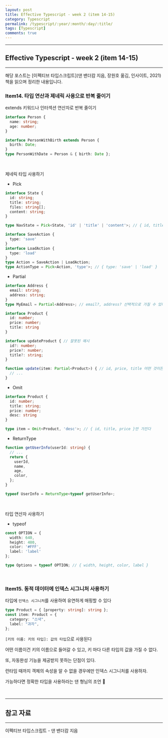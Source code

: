 ```yaml
---
layout: post
title: Effective Typescript - week 2 (item 14-15)
category: Typescript
permalink: /typescript/:year/:month/:day/:title/
tags: [Typescript]
comments: true
---
```


---

## Effective Typescript - week 2 (item 14-15)

---

해당 포스트는 [이펙티브 타입스크립트]\(댄 밴더캄 지음, 장원호 옮김, 인사이트, 2021) 책을 읽으며 정리한 내용입니다.

### Item14. 타입 연산과 제네릭 사용으로 반복 줄이기

extends 키워드나 인터섹션 연산자로 반복 줄이기

```typescript
interface Person {
  name: string;
  age: number;
}

interface PersonWithBirth extends Person {
  birth: Date;
}
type PersonWithDate = Person & { birth: Date };
```

<br>

제네릭 타입 사용하기

* Pick

```typescript
interface State {
  id: string;
  title: string;
  files: string[];
  content: string;
}

type NavState = Pick<State, 'id' | 'title' | 'content'>; // { id, title, content }
```

```typescript
interface SaveAction {
  type: 'save'
}
interface LoadAction {
  type: 'load'
}
type Action = SaveAction | LoadAction;
type ActionType = Pick<Action, 'type'>; // { type: 'save' | 'load' }
```

* Partial

```typescript
interface Address {
  email: string;
  address: string;
}
type MyEmail = Partial<Address>; // email?, address? 선택적으로 가질 수 있다, 다 없어도 됨
```

```typescript
interface Product {
  id: number;
  price: number;
  title: string
}

interface updateProduct { // 잘못된 예시
  id?: number;
  price?: number;
  title?: string;
}

function update(item: Partial<Product>) { // id, price, title 어떤 것이든 인자로 받을 수 있다
  // ...
}
```

* Omit

```typescript
interface Product {
  id: number;
  title: string;
  price: number;
  desc: string
}

type item = Omit<Product, 'desc'>; // { id, title, price }만 가진다
```

* ReturnType

```typescript
function getUserInfo(userId: string) {
  // ...
  return {
    userId,
    name,
    age,
    color,
  };
}

typeof UserInfo = ReturnType<typeof getUserInfo>;
```

<br>

타입 연산자 사용하기

* typeof

```typescript
const OPTION = {
  width: 640,
  height: 480,
  color: '#FFF',
  label: 'label'
};

type Options = typeof OPTION; // { width, height, color, label }
```

<br>

### Item15. 동적 데이터에 인덱스 시그니처 사용하기

타입에  `인덱스 시그니처`를 사용하여 유연하게 매핑할 수 있다

```typescript
type Product = { [property: string]: string };
const item: Product = {
  category: "스낵",
  label: "과자",
};
```

`[키의 이름: 키의 타입]: 값의 타입`으로 사용된다

어떤 이름이건 키의 이름으로 들어갈 수 있고, 키 마다 다른 타입의 값을 가질 수 없다.

또, 자동완성 기능을 제공받지 못하는 단점이 있다.

런타임 때까지 객체의 속성을 알 수 없을 경우에만 인덱스 시그니처를 사용하자.

가능하다면 정확한 타입을 사용하라는 댄 형님의 조언 👊

<br>

---

## 참고 자료

---

이펙티브 타입스크립트 - 댄 밴더캄 지음
